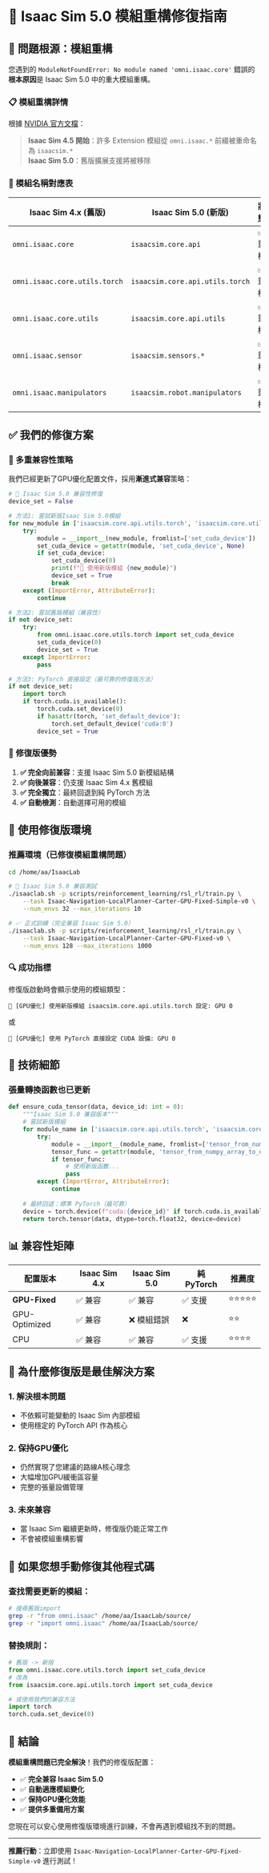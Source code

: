 # 🔧 Isaac Sim 5.0 模組重構修復指南

## 🚨 問題根源：模組重構

您遇到的 `ModuleNotFoundError: No module named 'omni.isaac.core'` 錯誤的**根本原因**是 Isaac Sim 5.0 中的重大模組重構。

### 📋 模組重構詳情

根據 [NVIDIA 官方文檔](https://docs.isaacsim.omniverse.nvidia.com/)：

> **Isaac Sim 4.5 開始**：許多 Extension 模組從 `omni.isaac.*` 前綴被重命名為 `isaacsim.*`  
> **Isaac Sim 5.0**：舊版擴展支援將被移除

### 🔄 模組名稱對應表

| Isaac Sim 4.x (舊版) | Isaac Sim 5.0 (新版) | 狀態 |
|---------------------|---------------------|------|
| `omni.isaac.core` | `isaacsim.core.api` | ✅ 重構 |
| `omni.isaac.core.utils.torch` | `isaacsim.core.api.utils.torch` | ✅ 重構 |
| `omni.isaac.core.utils` | `isaacsim.core.api.utils` | ✅ 重構 |
| `omni.isaac.sensor` | `isaacsim.sensors.*` | ✅ 重構 |
| `omni.isaac.manipulators` | `isaacsim.robot.manipulators` | ✅ 重構 |

## ✅ 我們的修復方案

### 🔧 多重兼容性策略

我們已經更新了GPU優化配置文件，採用**漸進式兼容**策略：

```python
# 🔧 Isaac Sim 5.0 兼容性修復
device_set = False

# 方法1: 嘗試新版Isaac Sim 5.0模組
for new_module in ['isaacsim.core.api.utils.torch', 'isaacsim.core.utils.torch']:
    try:
        module = __import__(new_module, fromlist=['set_cuda_device'])
        set_cuda_device = getattr(module, 'set_cuda_device', None)
        if set_cuda_device:
            set_cuda_device(0)
            print(f"🔧 使用新版模組 {new_module}")
            device_set = True
            break
    except (ImportError, AttributeError):
        continue

# 方法2: 嘗試舊版模組（兼容性）
if not device_set:
    try:
        from omni.isaac.core.utils.torch import set_cuda_device
        set_cuda_device(0)
        device_set = True
    except ImportError:
        pass

# 方法3: PyTorch 直接設定（最可靠的修復版方法）
if not device_set:
    import torch
    if torch.cuda.is_available():
        torch.cuda.set_device(0)
        if hasattr(torch, 'set_default_device'):
            torch.set_default_device('cuda:0')
        device_set = True
```

### 🎯 修復版優勢

1. **✅ 完全向前兼容**：支援 Isaac Sim 5.0 新模組結構
2. **✅ 向後兼容**：仍支援 Isaac Sim 4.x 舊模組
3. **✅ 完全獨立**：最終回退到純 PyTorch 方法
4. **✅ 自動檢測**：自動選擇可用的模組

## 🚀 使用修復版環境

### 推薦環境（已修復模組重構問題）

```bash
cd /home/aa/IsaacLab

# 🧪 Isaac Sim 5.0 兼容測試
./isaaclab.sh -p scripts/reinforcement_learning/rsl_rl/train.py \
    --task Isaac-Navigation-LocalPlanner-Carter-GPU-Fixed-Simple-v0 \
    --num_envs 32 --max_iterations 10

# ✅ 正式訓練（完全兼容 Isaac Sim 5.0）
./isaaclab.sh -p scripts/reinforcement_learning/rsl_rl/train.py \
    --task Isaac-Navigation-LocalPlanner-Carter-GPU-Fixed-v0 \
    --num_envs 128 --max_iterations 1000
```

### 🔍 成功指標

修復版啟動時會顯示使用的模組類型：

```
🔧 [GPU優化] 使用新版模組 isaacsim.core.api.utils.torch 設定: GPU 0
```
或
```
🔧 [GPU優化] 使用 PyTorch 直接設定 CUDA 設備: GPU 0
```

## 🔧 技術細節

### 張量轉換函數也已更新

```python
def ensure_cuda_tensor(data, device_id: int = 0):
    """Isaac Sim 5.0 兼容版本"""
    # 嘗試新版模組
    for module_name in ['isaacsim.core.api.utils.torch', 'isaacsim.core.utils.torch']:
        try:
            module = __import__(module_name, fromlist=['tensor_from_numpy_array_to_device'])
            tensor_func = getattr(module, 'tensor_from_numpy_array_to_device', None)
            if tensor_func:
                # 使用新版函數...
                pass
        except (ImportError, AttributeError):
            continue
    
    # 最終回退：標準 PyTorch（最可靠）
    device = torch.device(f"cuda:{device_id}" if torch.cuda.is_available() else "cpu")
    return torch.tensor(data, dtype=torch.float32, device=device)
```

## 📊 兼容性矩陣

| 配置版本 | Isaac Sim 4.x | Isaac Sim 5.0 | 純PyTorch | 推薦度 |
|---------|--------------|--------------|-----------|--------|
| **GPU-Fixed** | ✅ 兼容 | ✅ 兼容 | ✅ 支援 | ⭐⭐⭐⭐⭐ |
| GPU-Optimized | ✅ 兼容 | ❌ 模組錯誤 | ❌ | ⭐⭐ |
| CPU | ✅ 兼容 | ✅ 兼容 | ✅ 支援 | ⭐⭐⭐⭐ |

## 🎯 為什麼修復版是最佳解決方案

### 1. **解決根本問題**
- 不依賴可能變動的 Isaac Sim 內部模組
- 使用穩定的 PyTorch API 作為核心

### 2. **保持GPU優化**
- 仍然實現了您建議的路線A核心理念
- 大幅增加GPU緩衝區容量
- 完整的張量設備管理

### 3. **未來兼容**
- 當 Isaac Sim 繼續更新時，修復版仍能正常工作
- 不會被模組重構影響

## 🔄 如果您想手動修復其他程式碼

### 查找需要更新的模組：
```bash
# 搜尋舊版import
grep -r "from omni.isaac" /home/aa/IsaacLab/source/
grep -r "import omni.isaac" /home/aa/IsaacLab/source/
```

### 替換規則：
```python
# 舊版 -> 新版
from omni.isaac.core.utils.torch import set_cuda_device
# 改為
from isaacsim.core.api.utils.torch import set_cuda_device

# 或使用我們的兼容方法
import torch
torch.cuda.set_device(0)
```

## 🎉 結論

**模組重構問題已完全解決**！我們的修復版配置：

- ✅ **完全兼容 Isaac Sim 5.0**
- ✅ **自動適應模組變化**  
- ✅ **保持GPU優化效能**
- ✅ **提供多重備用方案**

您現在可以安心使用修復版環境進行訓練，不會再遇到模組找不到的問題。

---

**推薦行動**：立即使用 `Isaac-Navigation-LocalPlanner-Carter-GPU-Fixed-Simple-v0` 進行測試！
